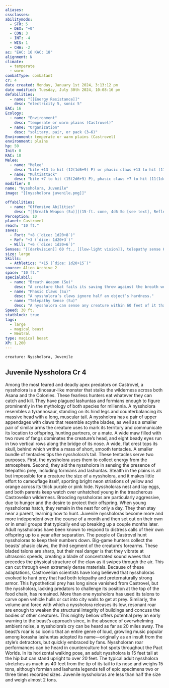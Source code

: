 ```yaml
---
aliases: 
cssclasses:
abilitymods:
  - STR: 5
  - DEX: "+0"
  - CON: 3
  - INT: -4
  - WIS: 1
  - CHA: -2
ac: "EAC: 16 KAC: 18"
alignment: N
climate:
  - temperate
  - warm
combatType: combatant
cr: 4
date created: Monday, January 1st 2024, 3:13:12 pm
date modified: Tuesday, July 30th 2024, 10:08:16 pm
defabilities:
  - name: "[[Energy Resistance]]"
    desc: "electricity 5, sonic 5"
EAC: 16
Ecology:
  - name: "Environment"
    desc: "temperate or warm plains (Castrovel)"
  - name: "Organization"
    desc: "solitary, pair, or pack (3–6)"
Environment: temperate or warm plains (Castrovel)
environment: plains
hp: 50
Init: 0
KAC: 18
Melee:
  - name: "Melee"
    desc: "bite +13 to hit (12(1d6+9) P) or phasic claws +13 to hit (11(1d4+9) So) or tail scourge +13 to hit (11(1d4+9) E)"
  - name: "Multiattack"
    desc: "bite +7 to hit (15(2d6+9) P), phasic claws +7 to hit (11(1d4+9) So), tail scourge +7 to hit (11(1d4+9) E)"
modifier: 0
name: "Nyssholora, Juvenile"
image: "[[nyssholora juvenile.png]]"

offabilities:
  - name: "Offensive Abilities"
    desc: "[[Breath Weapon (Su)]](15-ft. cone, 4d6 So [see text], Reflex DC 13 half, usable every 1d6 rounds)"
Perception: 10
planet: Castrovel
reach: "10 ft."
saves:
  - Fort: "+8 (`dice: 1d20+8`)"
  - Ref: "+3 (`dice: 1d20+3`)"
  - Will: "+6 (`dice: 1d20+6`)"
Senses: "[[darkvision]] 60 ft., [[low-light vision]], telepathy sense 60 ft."
size: large
Skills:
  - Athletics: "+15 (`dice: 1d20+15`)"
source: Alien Archive 2 
space: "10 ft."
specialabil:
  - name: "Breath Weapon (Su)"
    desc: "A creature that fails its saving throw against the breath weapon is also staggered for 1 round. This breath weapon ignores an object’s hardness."
  - name: "Phasic Claws (Su)"
    desc: "A nyssholora’s claws ignore half an object’s hardness."
  - name: "Telepathy Sense (Su)"
    desc: "A nyssholora can sense any creature within 60 feet of it that has telepathy, [[Limited Telepathy (Ex or Su)]], or a similar ability, such as that from a mystic’s [[Telepathic Bond]]. This sense works through walls or other obstacles, functioning like [[blindsense]] (vibration) and [[Sense Through]] (vibration)."
Speed: 30 ft.
statblock: true
tags:
  - large
  - magical beast
  - Neutral
type: magical beast
XP: 1,200
---
```


```statblock
creature: Nyssholora, Juvenile
```

## Juvenile Nyssholora Cr 4

Among the most feared and deadly apex predators on Castrovel, a nyssholora is a dinosaur-like monster that stalks the wilderness across both Asana and the Colonies. These fearless hunters eat whatever they can catch and kill. They have plagued lashuntas and formians enough to figure prominently in the mythology of both species for millennia.
A nyssholora resembles a tyrannosaur, standing on its hind legs and counterbalancing its massive head with a long, muscular tail. A nyssholora has a pair of upper appendages with claws that resemble scythe blades, as well as a smaller pair of similar arms the creature uses to mark its territory and communicate its location to offspring, hunting partners, or a mate. A wide maw filled with two rows of fangs dominates the creature’s head, and eight beady eyes run in two vertical rows along the bridge of its nose. A wide, flat crest tops its skull, behind which writhe a mass of short, smooth tentacles. A smaller bundle of tentacles tips the nyssholora’s tail. These tentacles serve two purposes. First, the nyssholora uses them to collect energy from the atmosphere. Second, they aid the nyssholora in sensing the presence of telepathic prey, including formians and lashuntas. Stealth in the plains is all but impossible for a creature the size of a nyssholora, and it makes little effort to camouflage itself, sporting bright neon striations of yellow and orange across its thick purple or pink hide.
Nyssholoras nest and lay eggs, and both parents keep watch over unhatched young in the treacherous Castrovelian wilderness. Brooding nyssholoras are particularly aggressive, due to hunger and the desire to protect their offspring. When young nyssholoras hatch, they remain in the nest for only a day. They then stay near a parent, learning how to hunt. Juvenile nyssholoras become more and more independent over the course of a month and then set out on their own or in small groups that typically end up breaking up a couple months later. Adult nyssholoras have been known to respond to distress calls of their own offspring up to a year after separation.
The people of Castrovel hunt nyssholoras to keep their numbers down. Big-game hunters collect the beasts’ phasic claws, the third segment of the creature’s forearms. These bladed talons are sharp, but their real danger is that they vibrate at ultrasonic speeds, creating a blade of concentrated sound waves that precedes the physical structure of the claw as it swipes through the air. This can cut through even extremely dense materials. Because of these adaptations, Castrovelian scientists have long believed that nyssholoras evolved to hunt prey that had both telepathy and preternaturally strong armor. This hypothetical prey has long since vanished from Castrovel, but the nyssholora, lacking predators to challenge its position at the top of the food chain, has remained. More than one nyssholora has used its talons to carve open vehicle hulls or cut into city walls to get at prey.
Similarly, the volume and force with which a nyssholora releases its low, resonant roar are enough to weaken the structural integrity of buildings and concuss the bodies of other creatures. This mighty bellow offers potential prey an early warning to the beast’s approach since, in the absence of overwhelming ambient noise, a nyssholora’s cry can be heard as far as 20 miles away. The beast’s roar is so iconic that an entire genre of loud, growling music popular among korasha lashuntas adopted its name—originally as an insult from the style’s detractors, but quickly embraced by fans. Nyssholoran roar performances can be heard in counterculture hot spots throughout the Pact Worlds.
In its horizontal walking pose, an adult nyssholora is 15 feet tall at the hip but can stand upright to over 20 feet. The typical adult nyssholora stretches as much as 40 feet from the tip of its tail to its nose and weighs 15 tons, although formian and lashunta legends tell of epic specimens two or three times recorded sizes. Juvenile nyssholoras are less than half the size and weigh almost 2 tons.
